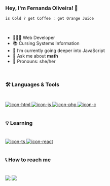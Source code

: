 ### Hey, I'm Fernanda Oliveira! 👋

```
is Cold ? get Coffee : get Orange Juice
```
<br>

- 👩🏽‍💻 Web Developer
- 📚 Cursing Systems Information
- 🔭 I’m currently going deeper into JavaScript
- 💬 Ask me about **math**
- 🌈 Pronouns: she/her
<br>
  
### 🛠️ Languages & Tools
#
<div>
  <a href="https://github.com/fernandaorms?tab=repositories" target="_blank">
    <img alt="icon-html" src="https://img.shields.io/badge/HTML5-E34F26?style=for-the-badge&logo=html5&logoColor=white">
    <img alt="icon-js" src="https://img.shields.io/badge/JavaScript-F7DF1E?style=for-the-badge&logo=javascript&logoColor=black">
    <img alt="icon-php" src="https://img.shields.io/badge/PHP-777BB4?style=for-the-badge&logo=php&logoColor=white">
    <img alt="icon-c" src="https://img.shields.io/badge/C-00599C?style=for-the-badge&logo=c&logoColor=white">
  </a>
</div>
<br>

### 💡 Learning
#
<div>
  <a href="https://github.com/fernandaorms?tab=repositories" target="_blank">
    <img alt="icon-ts" src="https://img.shields.io/badge/TypeScript-007ACC?style=for-the-badge&logo=typescript&logoColor=white">
    <img alt="icon-react" src="https://img.shields.io/badge/React-20232A?style=for-the-badge&logo=react&logoColor=61DAFB">
  </a>
</div>
<br>
  

### 📞 How to reach me
#
<a href = "mailto:or.fernanda@hotmail.com"><img src="https://img.shields.io/badge/-Email-%23333?style=for-the-badge&logo=gmail&logoColor=white" target="_blank"></a>
  <a href="https://www.linkedin.com/in/fernanda-oliveira-rms/" target="_blank"><img src="https://img.shields.io/badge/-LinkedIn-%230077B5?style=for-the-badge&logo=linkedin&logoColor=white"></a> 


<!--
**fernandaorms/fernandaorms** is a ✨ _special_ ✨ repository because its `README.md` (this file) appears on your GitHub profile.

Here are some ideas to get you started:

- 🔭 I’m currently working on ...
- 🌱 I’m currently learning ...
- 👯 I’m looking to collaborate on ...
- 🤔 I’m looking for help with ...
- 💬 Ask me about ...
- 📫 How to reach me: ...
- 😄 Pronouns: ...
- ⚡ Fun fact: ...
-->
